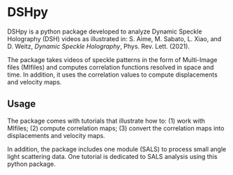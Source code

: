 # DSHpy
 DSHpy is a python package developed to analyze Dynamic Speckle Holography (DSH) videos as illustrated in: S. Aime, M. Sabato, L. Xiao, and D. Weitz, *Dynamic Speckle Holography*, Phys. Rev. Lett. (2021).
 
 The package takes videos of speckle patterns in the form of Multi-Image files (MIfiles) and computes correlation functions resolved in space and time. 
 In addition, it uses the correlation values to compute displacements and velocity maps.
 
## Usage
 The package comes with tutorials that illustrate how to: (1) work with MIfiles; (2) compute correlation maps; (3) convert the correlation maps into displacements and velocity maps.

 In addition, the package includes one module (SALS) to process small angle light scattering data. One tutorial is dedicated to SALS analysis using this python package.
